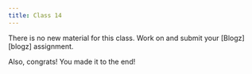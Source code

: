 ```yaml
---
title: Class 14 
---
```


There is no new material for this class. Work on and submit your [Blogz][blogz] assignment.

Also, congrats! You made it to the end!

